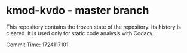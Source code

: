 # kmod-kvdo - master branch

This repository contains the frozen state of the repository.
Its history is cleared. It is used only for static code
analysis with Codacy.

Commit Time: 1724117101